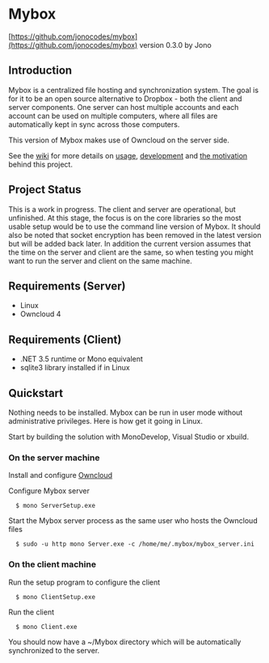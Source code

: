 Mybox
=====
[https://github.com/jonocodes/mybox](https://github.com/jonocodes/mybox)
version 0.3.0 by Jono


Introduction
------------
Mybox is a centralized file hosting and synchronization system. The goal is for it to be an open source alternative to Dropbox - both the client and server components. One server can host multiple accounts and each account can be used on multiple computers, where all files are automatically kept in sync across those computers.

This version of Mybox makes use of Owncloud on the server side.

See the [wiki](https://github.com/jonocodes/mybox/wiki) for more details on [usage](https://github.com/jonocodes/mybox/wiki/Usage), [development](https://github.com/jonocodes/mybox/wiki/Development) and [the motivation](https://github.com/jonocodes/mybox/wiki/Project-Goals) behind this project.


Project Status
--------------
This is a work in progress. The client and server are operational, but unfinished. At this stage, the focus is on the core libraries so the most usable setup would be to use the command line version of Mybox. It should also be noted that socket encryption has been removed in the latest version but will be added back later. In addition the current version assumes that the time on the server and client are the same, so when testing you might want to run the server and client on the same machine.


Requirements (Server)
---------------------
* Linux
* Owncloud 4

Requirements (Client)
---------------------
*  .NET 3.5 runtime or Mono equivalent
*  sqlite3 library installed if in Linux


Quickstart
----------
Nothing needs to be installed. Mybox can be run in user mode without administrative privileges. Here is how get it going in Linux.

Start by building the solution with MonoDevelop, Visual Studio or xbuild.

### On the server machine ###

Install and configure [Owncloud](http://owncloud.org/support/install/)

Configure Mybox server

      $ mono ServerSetup.exe

Start the Mybox server process as the same user who hosts the Owncloud files

      $ sudo -u http mono Server.exe -c /home/me/.mybox/mybox_server.ini


### On the client machine ###

Run the setup program to configure the client

      $ mono ClientSetup.exe

Run the client

      $ mono Client.exe

You should now have a ~/Mybox directory which will be automatically synchronized to the server.

